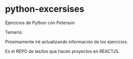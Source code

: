 # python-excersises


Ejercicios de Python con Peterson 

Temario:

Próximamente iré actualizando 
información de los ejercicios.

Es el REPO de las/los que hacen proyectos en REACTJS.